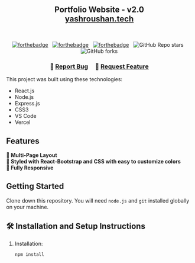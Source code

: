<h2 align="center">
  Portfolio Website - v2.0<br/>
  <a href="https://yashroushan.vercel.app/" target="_blank">yashroushan.tech</a>
</h2>

<br/>

<center>

[![forthebadge](https://forthebadge.com/images/badges/built-with-love.svg)](https://forthebadge.com) &nbsp;
[![forthebadge](https://forthebadge.com/images/badges/made-with-javascript.svg)](https://forthebadge.com) &nbsp;
[![forthebadge](https://forthebadge.com/images/badges/open-source.svg)](https://forthebadge.com) &nbsp;
![GitHub Repo stars](https://img.shields.io/github/stars/YashRoushan/Portfolio?color=red&logo=github&style=for-the-badge) &nbsp;
![GitHub forks](https://img.shields.io/github/forks/YashRoushan/Portfolio?color=red&logo=github&style=for-the-badge)

</center>

<h3 align="center">
    🔹
    <a href="https://github.com/YashRoushan/Portfolio/issues">Report Bug</a> &nbsp; &nbsp;
    🔹
    <a href="https://github.com/YashRoushan/Portfolio/issues">Request Feature</a>
</h3>

This project was built using these technologies:

- React.js  
- Node.js  
- Express.js  
- CSS3  
- VS Code  
- Vercel  

## Features

**📖 Multi-Page Layout**  
**🎨 Styled with React-Bootstrap and CSS with easy to customize colors**  
**📱 Fully Responsive**

## Getting Started

Clone down this repository. You will need `node.js` and `git` installed globally on your machine.

## 🛠 Installation and Setup Instructions

1. Installation:  
   ```bash
   npm install
